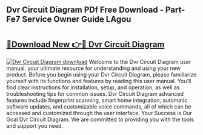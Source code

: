 ## Dvr Circuit Diagram PDf Free Download - Part-Fe7 Service Owner Guide LAgou

# <h2><a href="http://dficmx.blite.top/?on=Dvr+Circuit+Diagram">🔗Download New 👉🔴 Dvr Circuit Diagram</a></h2>

[![Dvr Circuit Diagram download](https://i.imgur.com/lujVjoI.png)](http://dficmx.blite.top/?on=Dvr+Circuit+Diagram)
Welcome to the Dvr Circuit Diagram user manual, your ultimate resource for understanding and using your new product. Before you begin using your Dvr Circuit Diagram, please familiarize yourself with its functions and features by reading this user manual. You'll find clear instructions for installation, setup, and operation, as well as troubleshooting tips for common issues. Dvr Circuit Diagram advanced features include fingerprint scanning, smart home integration, automatic software updates, and customizable voice commands, all of which can be accessed and customized through the user interface. Your Success is Our Goal Dvr Circuit Diagram. We are committed to providing you with the tools and support you need.
